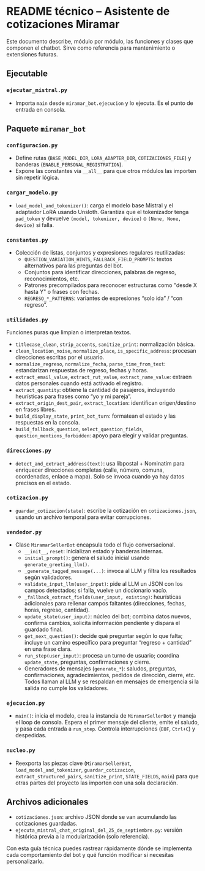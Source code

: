 # README técnico – Asistente de cotizaciones Miramar

Este documento describe, módulo por módulo, las funciones y clases que componen el chatbot. Sirve como referencia para mantenimiento o extensiones futuras.

## Ejecutable

### `ejecutar_mistral.py`
- Importa `main` desde `miramar_bot.ejecucion` y lo ejecuta. Es el punto de entrada en consola.

## Paquete `miramar_bot`

### `configuracion.py`
- Define rutas (`BASE_MODEL_DIR`, `LORA_ADAPTER_DIR`, `COTIZACIONES_FILE`) y banderas (`ENABLE_PERSONAL_REGISTRATION`).
- Expone las constantes vía `__all__` para que otros módulos las importen sin repetir lógica.

### `cargar_modelo.py`
- `load_model_and_tokenizer()`: carga el modelo base Mistral y el adaptador LoRA usando Unsloth. Garantiza que el tokenizador tenga `pad_token` y devuelve `(model, tokenizer, device)` o `(None, None, device)` si falla.

### `constantes.py`
- Colección de listas, conjuntos y expresiones regulares reutilizadas:
  - `QUESTION_VARIATION_HINTS`, `FALLBACK_FIELD_PROMPTS`: textos alternativos para las preguntas del bot.
  - Conjuntos para identificar direcciones, palabras de regreso, reconocimientos, etc.
  - Patrones precompilados para reconocer estructuras como "desde X hasta Y" o frases con fechas.
  - `REGRESO_*_PATTERNS`: variantes de expresiones “solo ida” / “con regreso”.

### `utilidades.py`
Funciones puras que limpian o interpretan textos.
- `titlecase_clean`, `strip_accents`, `sanitize_print`: normalización básica.
- `clean_location_noise`, `normalize_place`, `is_specific_address`: procesan direcciones escritas por el usuario.
- `normalize_regreso`, `normalize_fecha`, `parse_time_from_text`: estandarizan respuestas de regreso, fechas y horas.
- `extract_email_value`, `extract_rut_value`, `extract_name_value`: extraen datos personales cuando está activado el registro.
- `extract_quantity`: obtiene la cantidad de pasajeros, incluyendo heurísticas para frases como “yo y mi pareja”.
- `extract_origin_dest_pair`, `extract_location`: identifican origen/destino en frases libres.
- `build_display_state`, `print_bot_turn`: formatean el estado y las respuestas en la consola.
- `build_fallback_question`, `select_question_fields`, `question_mentions_forbidden`: apoyo para elegir y validar preguntas.

### `direcciones.py`
- `detect_and_extract_address(text)`: usa libpostal + Nominatim para enriquecer direcciones completas (calle, número, comuna, coordenadas, enlace a mapa). Solo se invoca cuando ya hay datos precisos en el estado.

### `cotizacion.py`
- `guardar_cotizacion(state)`: escribe la cotización en `cotizaciones.json`, usando un archivo temporal para evitar corrupciones.

### `vendedor.py`
- Clase `MiramarSellerBot` encapsula todo el flujo conversacional.
  - `__init__`, `reset`: inicializan estado y banderas internas.
  - `initial_prompt()`: genera el saludo inicial usando `generate_greeting_llm()`.
  - `_generate_tagged_message(...)`: invoca al LLM y filtra los resultados según validadores.
  - `validate_input_llm(user_input)`: pide al LLM un JSON con los campos detectados; si falla, vuelve un diccionario vacío.
  - `_fallback_extract_fields(user_input, existing)`: heurísticas adicionales para rellenar campos faltantes (direcciones, fechas, horas, regreso, cantidad).
  - `update_state(user_input)`: núcleo del bot; combina datos nuevos, confirma cambios, solicita información pendiente y dispara el guardado final.
  - `get_next_question()`: decide qué preguntar según lo que falta; incluye un camino específico para preguntar “regreso + cantidad” en una frase clara.
  - `run_step(user_input)`: procesa un turno de usuario; coordina `update_state`, preguntas, confirmaciones y cierre.
  - Generadores de mensajes (`generate_*`): saludos, preguntas, confirmaciones, agradecimientos, pedidos de dirección, cierre, etc. Todos llaman al LLM y se respaldan en mensajes de emergencia si la salida no cumple los validadores.

### `ejecucion.py`
- `main()`: inicia el modelo, crea la instancia de `MiramarSellerBot` y maneja el loop de consola. Espera el primer mensaje del cliente, emite el saludo, y pasa cada entrada a `run_step`. Controla interrupciones (`EOF`, `Ctrl+C`) y despedidas.

### `nucleo.py`
- Reexporta las piezas clave (`MiramarSellerBot`, `load_model_and_tokenizer`, `guardar_cotizacion`, `extract_structured_pairs`, `sanitize_print`, `STATE_FIELDS`, `main`) para que otras partes del proyecto las importen con una sola declaración.

## Archivos adicionales
- `cotizaciones.json`: archivo JSON donde se van acumulando las cotizaciones guardadas.
- `ejecuta_mistral_chat_original_del_25_de_septiembre.py`: versión histórica previa a la modularización (solo referencia).

Con esta guía técnica puedes rastrear rápidamente dónde se implementa cada comportamiento del bot y qué función modificar si necesitas personalizarlo.
